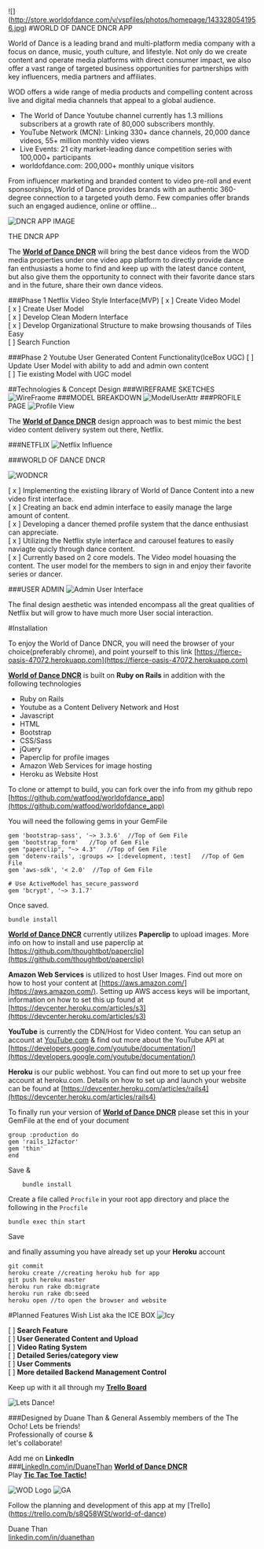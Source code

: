 ![] (http://store.worldofdance.com/v/vspfiles/photos/homepage/1433280541956.jpg)
#WORLD OF DANCE DNCR APP

World of Dance is a leading brand and multi-platform media company with a focus on dance, music, youth culture, and lifestyle. Not only do we create content and operate media platforms with direct consumer impact, we also offer a vast range of targeted business opportunities for partnerships with key influencers, media partners and affiliates.

WOD offers a wide range of media products and compelling content across live and digital media channels that appeal to a global audience.

* The World of Dance Youtube channel currently has 1.3 millions subscribers at a growth rate of 80,000 subscribers monthly.
*  YouTube Network (MCN): Linking 330+ dance channels, 20,000 dance videos, 55+ million monthly video views
*  Live Events: 21 city market-leading dance competition series with 100,000+ participants
*  worldofdance.com: 200,000+ monthly unique visitors

From influencer marketing and branded content to video pre-roll and event sponsorships, World of Dance provides brands with an authentic 360-degree connection to a targeted youth demo. Few companies offer brands such an engaged audience, online or offline...




![DNCR APP IMAGE]( https://i.imgur.com/Pt9wlzU.png  )

THE DNCR APP

The **[World of Dance DNCR](https://fierce-oasis-47072.herokuapp.com)** will bring the best dance videos from the WOD media properties under one video app platform to directly provide dance fan enthusiasts a home to find and keep up with the latest dance content, but also give them the opportunity to connect with their favorite dance stars and in the future, share their own dance videos.

###Phase 1 Netflix Video Style Interface(MVP)
[ x ]   Create Video Model  
[ x ]   Create User Model  
[ x ]   Develop Clean Modern Interface  
[ x ] Develop Organizational Structure to make browsing thousands of Tiles Easy  
[  ] Search Function  

###Phase 2 Youtube User Generated Content Functionality(IceBox UGC)
[  ] Update User Model with ability to add and admin own content  
[  ]  Tie existing Model with UGC model




##Technologies & Concept Design
###WIREFRAME SKETCHES
![WireFraome](https://i.imgur.com/uXCg8Rt.jpg)
###MODEL BREAKDOWN
![ModelUserAttr](https://i.imgur.com/JnVx8Nd.jpg)
###PROFILE PAGE
![Profile View](https://i.imgur.com/pQYHHDv.png)

The **[World of Dance DNCR](https://fierce-oasis-47072.herokuapp.com)** design approach was to best mimic the best video content delivery system out there, Netflix.  

###NETFLIX
![Netflix Influence](https://i.imgur.com/qid5G5H.jpg)

###WORLD OF DANCE DNCR

![WODNCR](https://i.imgur.com/FaF2PVE.jpg)



[ x ] Implementing the existiing library of World of Dance Content into a new video first interface.   
[ x ] Creating an back end admin interface to easily manage the large amount of content.  
[ x ] Developing a dancer themed profile system that the dance enthusiast can appreciate.  
[ x ] Utilizing the Netflix style interface and carousel features to easily naviagte quicly through dance content.  
[ x ] Currently based on 2 core models.  The Video model houasing the content.  The user model for the members to sign in and enjoy their favorite series or dancer. 

###USER ADMIN
![Admin User Interface](https://i.imgur.com/RfTpkC4.png)

The final design aesthetic was intended encompass all the great qualities of Netflix but will grow to have much more User social interaction.




#Installation

To enjoy the World of Dance DNCR, you will need the browser of your choice(preferably chrome), and point yourself to this link [https://fierce-oasis-47072.herokuapp.com](https://fierce-oasis-47072.herokuapp.com)

**[World of Dance DNCR](https://fierce-oasis-47072.herokuapp.com)** is built on **Ruby on Rails** in addition with the following technologies 
   
*  Ruby on Rails
*  Youtube as a Content Delivery Network and Host
*  Javascript  
*  HTML  
*  Bootstrap
*  CSS/Sass  
*  jQuery  
*  Paperclip for profile images
*  Amazon Web Services for image hosting
*  Heroku as Website Host


To clone or attempt to build, you can fork over the info from my github repo [https://github.com/watfood/worldofdance_app](https://github.com/watfood/worldofdance_app)

You will need the following gems in your GemFile
	
	gem 'bootstrap-sass', '~> 3.3.6'  //Top of Gem File
	gem 'bootstrap_form'   //Top of Gem File
	gem "paperclip", "~> 4.3"   //Top of Gem File
	gem 'dotenv-rails', :groups => [:development, :test]   //Top of Gem File
	gem 'aws-sdk', '< 2.0'  //Top of Gem File
	
	# Use ActiveModel has_secure_password
	gem 'bcrypt', '~> 3.1.7'

Once saved.

	bundle install	

**[World of Dance DNCR](https://fierce-oasis-47072.herokuapp.com)** currently utilizes **Paperclip** to upload images.
More info on how to install and use paperclip at
[https://github.com/thoughtbot/paperclip](https://github.com/thoughtbot/paperclip)

**Amazon Web Services** is utilized to host User Images.   Find out more on how to host your content at [https://aws.amazon.com/](https://aws.amazon.com/).  Setting up AWS access keys will be important, information on how to set this up found at [https://devcenter.heroku.com/articles/s3](https://devcenter.heroku.com/articles/s3)

**YouTube** is currently the CDN/Host for Video content.  You can setup an account at [YouTube.com](youtube.com) & find out more about the YouTube API at [https://developers.google.com/youtube/documentation/](https://developers.google.com/youtube/documentation/)

**Heroku** is our public webhost.  You can find out more to set up your free account at heroku.com.  Details on how to set up and launch your website can be found at [https://devcenter.heroku.com/articles/rails4](https://devcenter.heroku.com/articles/rails4)

To finally run your version of **[World of Dance DNCR](https://fierce-oasis-47072.herokuapp.com)** please set this in your GemFile at the end of your document

	group :production do
 	gem 'rails_12factor'
 	gem 'thin'
	end
	
Save &  
		
		bundle install 
		
Create a file called `Procfile` in your root app directory and place the following in the `Procfile` 
	
	bundle exec thin start 
	
Save

and finally assuming you have already set up your **Heroku** account

	git commit
	heroku create //creating heroku hub for app
	git push heroku master
	heroku run rake db:migrate
	heroku run rake db:seed
	heroku open //to open the browser and website
	
	


#Planned Features Wish List aka the ICE BOX
![Icy](http://www.funny-potato.com/images/apple/icebox.jpg)

[ ]	 **Search Feature**  
[ ] **User Generated Content and Upload**  
[ ] **Video Rating System**  
[ ] **Detailed Series/category view**  
[ ] **User Comments**  
[ ] **More detailed Backend Management Control**   


Keep up with it all through my **[Trello Board](https://trello.com/b/s8Q58WSt/world-of-dance)**  


![Lets Dance!](http://weknowmemes.com/wp-content/uploads/2012/01/no-i-must-dance.jpg)


###Designed by Duane Than & General Assembly members of the The Ocho!
Lets be friends!  
Professionally of course &   
let's collaborate!  
  
Add me on **LinkedIn**  
###[LinkedIn.com/in/DuaneThan](http://LinkedIn.com/in/DuaneThan)
**[World of Dance DNCR](https://fierce-oasis-47072.herokuapp.com)**  
Play **[Tic Tac Toe Tactic!](http://watfood.github.io/project1)**



![WOD Logo](http://kingofthedot.com/wod3.jpg)
![GA](http://washingtontechnology.org/wp-content/uploads/2014/11/General_Assembly_logo.png)





Follow the planning and development of this app at my [Trello]
(https://trello.com/b/s8Q58WSt/world-of-dance)

Duane Than  
[linkedin.com/in/duanethan](linkedin.com/in/duanethan)
